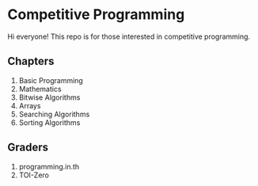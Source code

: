 # Competitive Programming
Hi everyone! This repo is for those interested in competitive programming.

## Chapters
1. Basic Programming
2. Mathematics
3. Bitwise Algorithms
4. Arrays
5. Searching Algorithms
6. Sorting Algorithms

## Graders
1. programming.in.th
2. TOI-Zero